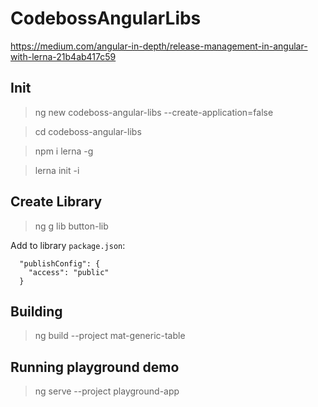 # CodebossAngularLibs

https://medium.com/angular-in-depth/release-management-in-angular-with-lerna-21b4ab417c59

## Init

> ng new codeboss-angular-libs --create-application=false

> cd codeboss-angular-libs 

> npm i lerna -g

> lerna init -i

## Create Library

> ng g lib button-lib

Add to library `package.json`:

```
  "publishConfig": {
    "access": "public"
  }
```

## Building

> ng build --project mat-generic-table

## Running playground demo

> ng serve --project playground-app
